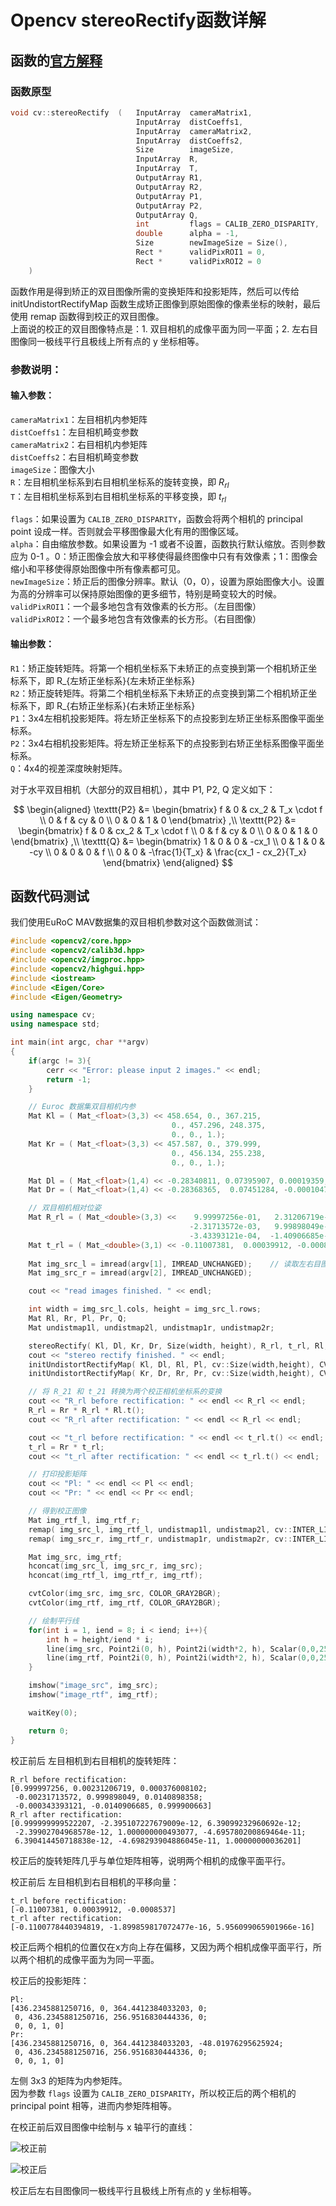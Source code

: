 # Opencv stereoRectify函数详解


## 函数的[官方解释](https://docs.opencv.org/4.x/d9/d0c/group__calib3d.html#ga617b1685d4059c6040827800e72ad2b6)
### 函数原型

```cpp
void cv::stereoRectify 	(   InputArray  cameraMatrix1,
                            InputArray  distCoeffs1,
                            InputArray  cameraMatrix2,
                            InputArray  distCoeffs2,
                            Size        imageSize,
                            InputArray  R,
                            InputArray  T,
                            OutputArray R1,
                            OutputArray R2,
                            OutputArray P1,
                            OutputArray P2,
                            OutputArray Q,
                            int         flags = CALIB_ZERO_DISPARITY,
                            double      alpha = -1,
                            Size        newImageSize = Size(),
                            Rect *      validPixROI1 = 0,
                            Rect *      validPixROI2 = 0 
	) 	
```

函数作用是得到矫正的双目图像所需的变换矩阵和投影矩阵，然后可以传给 initUndistortRectifyMap 函数生成矫正图像到原始图像的像素坐标的映射，最后使用 remap 函数得到校正的双目图像。  
上面说的校正的双目图像特点是：1. 双目相机的成像平面为同一平面；2. 左右目图像同一极线平行且极线上所有点的 y 坐标相等。

### 参数说明：
#### 输入参数：
`cameraMatrix1`：左目相机内参矩阵  
`distCoeffs1`：左目相机畸变参数  
`cameraMatrix2`：右目相机内参矩阵  
`distCoeffs2`：右目相机畸变参数  
`imageSize`：图像大小  
`R`：左目相机坐标系到右目相机坐标系的旋转变换，即 $R_{rl}$  
`T`：左目相机坐标系到右目相机坐标系的平移变换，即 $t_{rl}$  

`flags`：如果设置为 `CALIB_ZERO_DISPARITY`，函数会将两个相机的 principal point 设成一样。否则就会平移图像最大化有用的图像区域。  
`alpha`：自由缩放参数。如果设置为 -1 或者不设置，函数执行默认缩放。否则参数应为 0-1 。0：矫正图像会放大和平移使得最终图像中只有有效像素；1：图像会缩小和平移使得原始图像中所有像素都可见。  
`newImageSize`：矫正后的图像分辨率。默认（0，0），设置为原始图像大小。设置为高的分辨率可以保持原始图像的更多细节，特别是畸变较大的时候。  
`validPixROI1`：一个最多地包含有效像素的长方形。（左目图像）  
`validPixROI2`：一个最多地包含有效像素的长方形。（右目图像）  
#### 输出参数：
`R1`：矫正旋转矩阵。将第一个相机坐标系下未矫正的点变换到第一个相机矫正坐标系下，即 R_{左矫正坐标系}{左未矫正坐标系}  
`R2`：矫正旋转矩阵。将第二个相机坐标系下未矫正的点变换到第二个相机矫正坐标系下，即 R_{右矫正坐标系}{右未矫正坐标系}  
`P1`：3x4左相机投影矩阵。将左矫正坐标系下的点投影到左矫正坐标系图像平面坐标系。  
`P2`：3x4右相机投影矩阵。将左矫正坐标系下的点投影到右矫正坐标系图像平面坐标系。  
`Q`：4x4的视差深度映射矩阵。  

对于水平双目相机（大部分的双目相机），其中 P1, P2, Q 定义如下：

$$
\begin{aligned}
\texttt{P2} &= \begin{bmatrix} f & 0 & cx_2 & T_x \cdot f \\ 0 & f & cy & 0 \\ 0 & 0 & 1 & 0 \end{bmatrix} ,\\
\texttt{P2} &= \begin{bmatrix} f & 0 & cx_2 & T_x \cdot f \\ 0 & f & cy & 0 \\ 0 & 0 & 1 & 0 \end{bmatrix} ,\\
\texttt{Q} &= \begin{bmatrix} 1 & 0 & 0 & -cx_1 \\ 0 & 1 & 0 & -cy \\ 0 & 0 & 0 & f \\ 0 & 0 & -\frac{1}{T_x} & \frac{cx_1 - cx_2}{T_x} \end{bmatrix}
\end{aligned}
$$


## 函数代码测试
我们使用EuRoC MAV数据集的双目相机参数对这个函数做测试：  

```cpp
#include <opencv2/core.hpp>
#include <opencv2/calib3d.hpp>
#include <opencv2/imgproc.hpp>
#include <opencv2/highgui.hpp>
#include <iostream>
#include <Eigen/Core>
#include <Eigen/Geometry>

using namespace cv;
using namespace std;

int main(int argc, char **argv)
{
    if(argc != 3){
        cerr << "Error: please input 2 images." << endl;
        return -1;
    }

    // Euroc 数据集双目相机内参
    Mat Kl = ( Mat_<float>(3,3) << 458.654, 0., 367.215, 
                                    0., 457.296, 248.375, 
                                    0., 0., 1.);
    Mat Kr = ( Mat_<float>(3,3) << 457.587, 0., 379.999, 
                                    0., 456.134, 255.238, 
                                    0., 0., 1.);

    Mat Dl = ( Mat_<float>(1,4) << -0.28340811, 0.07395907, 0.00019359, 1.76187114e-05 );       // 畸变参数
    Mat Dr = ( Mat_<float>(1,4) << -0.28368365,  0.07451284, -0.00010473, -3.55590700e-05 );

    // 双目相机相对位姿
    Mat R_rl = ( Mat_<double>(3,3) <<    9.99997256e-01,   2.31206719e-03,   3.76008102e-04, 
	                                    -2.31713572e-03,   9.99898049e-01,   1.40898358e-02,
	                                    -3.43393121e-04,  -1.40906685e-02,   9.99900663e-01 );
    Mat t_rl = ( Mat_<double>(3,1) << -0.11007381,  0.00039912, -0.0008537 );       // 变换的数据类型需要时double的，不然之后执行opencv的函数会报错
    
    Mat img_src_l = imread(argv[1], IMREAD_UNCHANGED);    // 读取左右目图像
    Mat img_src_r = imread(argv[2], IMREAD_UNCHANGED);

    cout << "read images finished. " << endl;

    int width = img_src_l.cols, height = img_src_l.rows;
    Mat Rl, Rr, Pl, Pr, Q;
    Mat undistmap1l, undistmap2l, undistmap1r, undistmap2r;

    stereoRectify( Kl, Dl, Kr, Dr, Size(width, height), R_rl, t_rl, Rl, Rr, Pl, Pr, Q, cv::CALIB_ZERO_DISPARITY, 0 );
    cout << "stereo rectify finished. " << endl;
    initUndistortRectifyMap( Kl, Dl, Rl, Pl, cv::Size(width,height), CV_16SC2, undistmap1l, undistmap2l );
    initUndistortRectifyMap( Kr, Dr, Rr, Pr, cv::Size(width,height), CV_16SC2, undistmap1r, undistmap2r );

    // 将 R_21 和 t_21 转换为两个校正相机坐标系的变换
    cout << "R_rl before rectification: " << endl << R_rl << endl;
    R_rl = Rr * R_rl * Rl.t();
    cout << "R_rl after rectification: " << endl << R_rl << endl;

    cout << "t_rl before rectification: " << endl << t_rl.t() << endl;
    t_rl = Rr * t_rl;
    cout << "t_rl after rectification: " << endl << t_rl.t() << endl;

    // 打印投影矩阵
    cout << "Pl: " << endl << Pl << endl;
    cout << "Pr: " << endl << Pr << endl;

    // 得到校正图像
    Mat img_rtf_l, img_rtf_r;
    remap( img_src_l, img_rtf_l, undistmap1l, undistmap2l, cv::INTER_LINEAR );
    remap( img_src_r, img_rtf_r, undistmap1r, undistmap2r, cv::INTER_LINEAR );

    Mat img_src, img_rtf;
    hconcat(img_src_l, img_src_r, img_src);
    hconcat(img_rtf_l, img_rtf_r, img_rtf);

    cvtColor(img_src, img_src, COLOR_GRAY2BGR);
    cvtColor(img_rtf, img_rtf, COLOR_GRAY2BGR);

    // 绘制平行线
    for(int i = 1, iend = 8; i < iend; i++){
        int h = height/iend * i;
        line(img_src, Point2i(0, h), Point2i(width*2, h), Scalar(0,0,255));
        line(img_rtf, Point2i(0, h), Point2i(width*2, h), Scalar(0,0,255));
    }

    imshow("image_src", img_src);
    imshow("image_rtf", img_rtf);

    waitKey(0);

    return 0;
}
```

校正前后 左目相机到右目相机的旋转矩阵：

```shell
R_rl before rectification: 
[0.999997256, 0.00231206719, 0.000376008102;
 -0.00231713572, 0.999898049, 0.0140898358;
 -0.000343393121, -0.0140906685, 0.999900663]
R_rl after rectification: 
[0.999999999522207, -2.395107227679009e-12, 6.39099232960692e-12;
 -2.39902704968578e-12, 1.000000000493077, -4.695780200869464e-11;
 6.390414450718838e-12, -4.698293904886045e-11, 1.00000000036201]
```

校正后的旋转矩阵几乎与单位矩阵相等，说明两个相机的成像平面平行。

校正前后 左目相机到右目相机的平移向量：

```shell
t_rl before rectification: 
[-0.11007381, 0.00039912, -0.0008537]
t_rl after rectification: 
[-0.1100778440394819, -1.899859817072477e-16, 5.956099065901966e-16]
```

校正后两个相机的位置仅在x方向上存在偏移，又因为两个相机成像平面平行，所以两个相机的成像平面为为同一平面。

校正后的投影矩阵：

```shell
Pl: 
[436.2345881250716, 0, 364.4412384033203, 0;
 0, 436.2345881250716, 256.9516830444336, 0;
 0, 0, 1, 0]
Pr: 
[436.2345881250716, 0, 364.4412384033203, -48.01976295625924;
 0, 436.2345881250716, 256.9516830444336, 0;
 0, 0, 1, 0]
```

左侧 3x3 的矩阵为内参矩阵。  
因为参数 `flags` 设置为 `CALIB_ZERO_DISPARITY`，所以校正后的两个相机的 principal point 相等，进而内参矩阵相等。

在校正前后双目图像中绘制与 x 轴平行的直线：

![校正前](./images/image_rtf1.png)

![校正后](./images/image_rtf2.png)

校正后左右目图像同一极线平行且极线上所有点的 y 坐标相等。